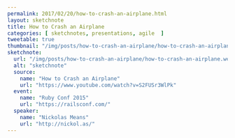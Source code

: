 ```yaml
---
permalink: 2017/02/20/how-to-crash-an-airplane.html
layout: sketchnote
title: How to Crash an Airplane
categories: [ sketchnotes, presentations, agile  ]
tweetable: true
thumbnail: "/img/posts/how-to-crash-an-airplane/how-to-crash-an-airplane.webp"
sketchnote:
  url: "/img/posts/how-to-crash-an-airplane/how-to-crash-an-airplane.webp"
  alt: "sketchnote"
  source:
    name: "How to Crash an Airplane"
    url: "https://www.youtube.com/watch?v=S2FUSr3WlPk"
  event:
    name: "Ruby Conf 2015"
    url: "https://railsconf.com/"
  speaker:
    name: "Nickolas Means"
    url: "http://nickol.as/"
---
```

